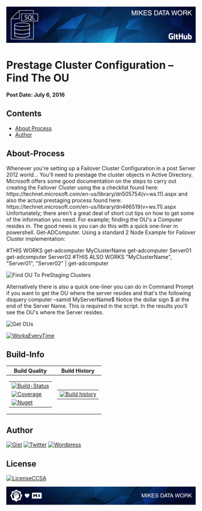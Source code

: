 ![MIKES DATA WORK GIT REPO](https://raw.githubusercontent.com/mikesdatawork/images/master/git_mikes_data_work_banner_01.png "Mikes Data Work")        

# Prestage Cluster Configuration – Find The OU
**Post Date: July 6, 2016**        



## Contents    
- [About Process](##About-Process)  
- [Author](#Author)    

## About-Process

<p>Whenever you're setting up a Failover Cluster Configuration in a post Server 2012 world… You'll need to prestage the cluster objects in Active Directory. Microsoft offers some good documentation on the steps to carry out creating the Failover Cluster using the a checklist found here: https://technet.microsoft.com/en-us/library/dn505754(v=ws.11).aspx and also the actual prestaging process found here: https://technet.microsoft.com/en-us/library/dn466519(v=ws.11).aspx
Unfortunately; there aren't a great deal of short cut tips on how to get some of the information you need. For example; finding the OU's a Computer resides in. The good news is you can do this with a quick one-liner in powershell. Get-ADComputer.
Using a standard 2 Node Example for Failover Cluster implementation:</p>

#THIS WORKS
get-adcomputer MyClusterName
get-adcomputer Server01
get-adcomputer Server02
#THIS ALSO WORKS
"MyClusterName", "Server01", "Server02" | get-adcomputer

![Find OU To PreStaging Clusters]( https://mikesdatawork.files.wordpress.com/2016/07/image002.png "Find OU")
 
Alternatively there is also a quick one-liner you can do in Command Prompt if you want to get the OU where the server resides and that's the following
dsquery computer –samid MyServerName$
Notice the dollar sign $ at the end of the Server Name. This is required in the script. In the results you'll see the OU's where the Server resides.

![Get OUs]( https://mikesdatawork.files.wordpress.com/2016/07/image0011.png "Get OUs")
 


[![WorksEveryTime](https://forthebadge.com/images/badges/60-percent-of-the-time-works-every-time.svg)](https://shitday.de/)

## Build-Info

| Build Quality | Build History |
|--|--|
|<table><tr><td>[![Build-Status](https://ci.appveyor.com/api/projects/status/pjxh5g91jpbh7t84?svg?style=flat-square)](#)</td></tr><tr><td>[![Coverage](https://coveralls.io/repos/github/tygerbytes/ResourceFitness/badge.svg?style=flat-square)](#)</td></tr><tr><td>[![Nuget](https://img.shields.io/nuget/v/TW.Resfit.Core.svg?style=flat-square)](#)</td></tr></table>|<table><tr><td>[![Build history](https://buildstats.info/appveyor/chart/tygerbytes/resourcefitness)](#)</td></tr></table>|

## Author

[![Gist](https://img.shields.io/badge/Gist-MikesDataWork-<COLOR>.svg)](https://gist.github.com/mikesdatawork)
[![Twitter](https://img.shields.io/badge/Twitter-MikesDataWork-<COLOR>.svg)](https://twitter.com/mikesdatawork)
[![Wordpress](https://img.shields.io/badge/Wordpress-MikesDataWork-<COLOR>.svg)](https://mikesdatawork.wordpress.com/)

  
## License
[![LicenseCCSA](https://img.shields.io/badge/License-CreativeCommonsSA-<COLOR>.svg)](https://creativecommons.org/share-your-work/licensing-types-examples/)

![Mikes Data Work](https://raw.githubusercontent.com/mikesdatawork/images/master/git_mikes_data_work_banner_02.png "Mikes Data Work")

